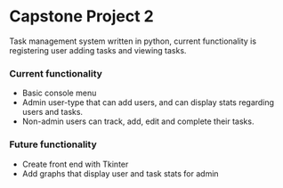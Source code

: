 # Capstone Project 2
Task management system written in python, current functionality is registering user adding tasks and viewing tasks.

### Current functionality
* Basic console menu
* Admin user-type that can add users, and can display stats regarding users and tasks.
* Non-admin users can track, add, edit and complete their tasks.

### Future functionality
* Create front end with Tkinter
* Add graphs that display user and task stats for admin
